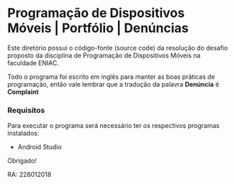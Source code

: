 # Programação de Dispositivos Móveis | Portfólio | Denúncias

Este diretório possui o código-fonte (source code) da resolução do desafio proposto da disciplina de Programação de Dispositivos Móveis na faculdade ENIAC.

Todo o programa foi escrito em inglês para manter as boas práticas de programação, então vale lembrar que a tradução da palavra **Denúncia** é **Complaint**

### Requisitos

Para executar o programa será necessário ter os respectivos programas instalados:

- Android Studio

Obrigado!

RA: 228012018
